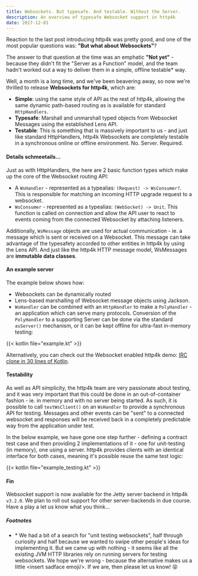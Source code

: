```yaml
---
title: Websockets. But typesafe. And testable. Without the Server.
description: An overview of typesafe Websocket support in http4k
date: 2017-12-01
---
```


Reaction to the last post introducing http4k was pretty good, and one of the most popular questions was: **"But what about Websockets"**?

The answer to that question at the time was an emphatic **"Not yet"** - because they didn't fit the "Server as a Function" model, and the team hadn't worked out a way to deliver them in a simple, offline testable&ast; way.

Well, a month is a long time, and we've been beavering away, so now we're thrilled to release **Websockets for http4k**, which are:

- **Simple**: using the same style of API as the rest of http4k, allowing the same dynamic path-based routing as is available for standard `HttpHandlers`.
- **Typesafe**: Marshall and unmarshall typed objects from Websocket Messages using the established Lens API.
- **Testable**: This is something that is massively important to us - and just like standard HttpHandlers, http4k Websockets are completely testable in a synchronous online or offline environment. No. Server. Required.

#### Details schmeetails...

Just as with HttpHandlers, the here are 2 basic function types which make up the core of the Websocket routing API:

- A `WsHandler` - represented as a typealias: `(Request) -> WsConsumer?`. This is responsible for matching an incoming HTTP upgrade request to a websocket.
- `WsConsumer` - represented as a typealias: `(WebSocket) -> Unit`. This function is called on connection and allow the API user to react to events coming from the connected Websocket by attaching listeners.

Additionally, `WsMessage` objects are used for actual communication - ie. a message which is sent or received on a Websocket. This message can take advantage of the typesafety accorded to other entities in http4k by using the Lens API. And just like the http4k HTTP message model, WsMessages are **immutable data classes**.

#### An example server [<img class="octocat"/>](https://github.com/http4k/http4k/blob/master/src/docs/blog/typesafe_websockets/example.kt)
The example below shows how:
 
- Websockets can be dynamically routed
- Lens-based marshalling of Websocket message objects using Jackson. 
- `WsHandler` can be combined with an `HttpHandler` to make a `PolyHandler` - an application which can serve many protocols. Conversion of the `PolyHandler` to a supporting Server can be done via the standard `asServer()` mechanism, or it can be kept offline for ultra-fast in-memory testing:

{{< kotlin file="example.kt" >}}

Alternatively, you can check out the Websocket enabled http4k demo: [IRC clone in 30 lines of Kotlin](https://github.com/daviddenton/http4k-demo-irc).

#### Testability [<img class="octocat"/>](https://github.com/http4k/http4k/blob/master/src/docs/blog/typesafe_websockets/example_testing.kt)
As well as API simplicity, the http4k team are very passionate about testing, and it was very important that this could be done in an out-of-container fashion - ie. in memory and with no server being started. As such, it is possible to call `testWsClient()` on an `WsHandler` to provide a synchronous API for testing. Messages and other events can be "sent" to a connected websocket and responses will be received back in a completely predictable way from the application under test.

In the below example, we have gone one step further - defining a contract test case and then providing 2 implementations of it - one for unit-testing (in memory), one using a server. http4k provides clients with an identical interface for both cases, meaning it's possible reuse the same test logic:

{{< kotlin file="example_testing.kt" >}}

#### Fin

Websocket support is now available for the Jetty server backend in http4k `v3.2.0`. We plan to roll out support for other server-backends in due course. Have a play a let us know what you think... 

##### Footnotes
* &ast; We had a bit of a search for "unit testing websockets", half through curiosity and half because we wanted to swipe other people's ideas for implementing it. But we came up with nothing - it seems like all the existing JVM HTTP libraries rely on running servers for testing websockets. We hope we're wrong - because the alternative makes us a little &lt;insert sadface emoji/&gt;. If we are, then please let us know! 😝

[github]: http://github.com/daviddenton
[http4k]: https://http4k.org
